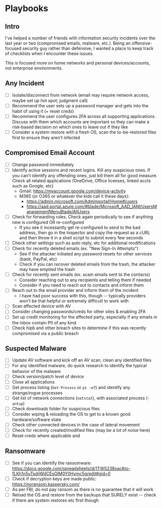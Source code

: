 # Playbooks
## Intro
I've helped a number of friends with information security incidents over the last year or two (compromised emails, malware, etc.). Being an offensive-focused security guy rather than defensive, I wanted a place to keep track of checklists when I encounter these issues.

This is focused more on home networks and personal devices/accounts, not enterprise environments.

## Any Incident
- [ ] Isolate/disconnect from network (email may require network access, maybe set up hot spot; judgment call)
- [ ] Recommend the user sets up a password manager and gets into the habit of using it (+ reset creds)
- [ ] Recommend the user configures 2FA across all supporting applications. Discuss with them which accounts are important so they can make a risk-based decision on which ones to leave out if they like
- [ ] Consider a system restore with a fresh OS, scan the to-be-restored files first to ensure they aren't infected

## Compromised Email Account
- [ ] Change password immediately
- [ ] Identify active sessions and recent logins. Kill any suspicious ones. If you can't identify any offending ones, just kill them all for good measure. Check all related applications (OneDrive, Office licenses, linked accts such as Google, etc)
  - Gmail: https://myaccount.google.com/device-activity
  - M365 (or O365 or whatever the kids call it these days): 
    - https://admin.microsoft.com/Adminportal/Home#/users
    - https://aad.portal.azure.com/#blade/Microsoft_AAD_IAM/UsersManagementMenuBlade/AllUsers
- [ ] Check for forwarding rules. Check again periodically to see if anything new is configured OR re-configured
  - If you see it incessantly get re-configured to send to the bad address, then go in the Inspector and copy the request as a cURL and then throw it in a shell script to submit every few seconds
- [ ] Check other settings such as auto reply, etc for additional modifications
- [ ] Check for recently deleted emails (ex. "New Sign-In Attempts")
  - See if the attacker initiated any password resets for other services (bank, PayPal, etc)
  - Check if you can recover deleted emails from the trash, the attacker may have emptied the trash
- [ ] Check for recently sent emails (ex. scam emails sent to the contacts)
  - Consider reaching out to any recipients and telling them if needed
  - Consider if you need to reach out to contacts and inform them
- [ ] Reach out to the email provider and  inform them of the incident
  - I have had poor success with this, though -- typically providers won't be that helpful or extremely difficult to work with
- [ ] Scan affected device with AV
- [ ] Consider changing passwords/creds for other sites & enabling 2FA
- [ ] Set up credit monitoring for the affected party, especially if any emails in the inbox contain PII of any kind
- [ ] Check hipb and other breach sites to determine if this was recently compromised via a public breach

## Suspected Malware
- [ ] Update AV software and kick off an AV scan, clean any identified files
- [ ] For any identified malware, do quick research to identify the typical behavior of the malware
- [ ] Check version/patch level of device
- [ ] Close all applications
- [ ] Get process listing (`Get-Process` or `ps -ef`) and identify any strange/rogue processes
- [ ] Get list of network connections (`netstat`), with associated process (`-antup`)
- [ ] Check downloads folder for suspicious files
- [ ] Consider wiping & reloading the OS to get to a known good hardware/software state
- [ ] Check other connected devices in the case of lateral movement
- [ ] Check for recently created/modified files (may be a lot of noise here)
- [ ] Reset creds where applicable and 

## Ransomware
- [ ] See if you can identify the ransomware: https://docs.google.com/spreadsheets/d/1TWS238xacAto-fLKh1n5uTsdijWdCEsGIM0Y0Hvmc5g/edit#gid=0
- [ ] Check if decryption keys are made public: https://noransom.kaspersky.com/
- [ ] As per FBI, do not pay ransom as there is no guarantee that it will work
- [ ] Reload the OS and restore from the backups that SURELY exist -- check if there are system restores etc first though
